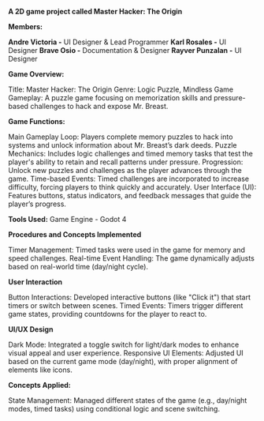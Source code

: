 **A 2D game project called Master Hacker: The Origin**


**Members:**

**Andre Victoria -** UI Designer & Lead Programmer
**Karl Rosales -** UI Designer
**Brave Osio -** Documentation & Designer
**Rayver Punzalan -** UI Designer

**Game Overview:**

Title: Master Hacker: The Origin
Genre: Logic Puzzle, Mindless Game
Gameplay: A puzzle game focusing on memorization skills and pressure-based challenges to hack and expose Mr. Breast.

**Game Functions:**

Main Gameplay Loop: Players complete memory puzzles to hack into systems and unlock information about Mr. Breast’s dark deeds.
Puzzle Mechanics: Includes logic challenges and timed memory tasks that test the player's ability to retain and recall patterns under pressure.
Progression: Unlock new puzzles and challenges as the player advances through the game.
Time-based Events: Timed challenges are incorporated to increase difficulty, forcing players to think quickly and accurately.
User Interface (UI): Features buttons, status indicators, and feedback messages that guide the player’s progress.

**Tools Used:** Game Engine - Godot 4

**Procedures and Concepts Implemented**

Timer Management: Timed tasks were used in the game for memory and speed challenges.
Real-time Event Handling: The game dynamically adjusts based on real-world time (day/night cycle).

**User Interaction**

Button Interactions: Developed interactive buttons (like "Click it") that start timers or switch between scenes.
Timed Events: Timers trigger different game states, providing countdowns for the player to react to.

**UI/UX Design**

Dark Mode: Integrated a toggle switch for light/dark modes to enhance visual appeal and user experience.
Responsive UI Elements: Adjusted UI based on the current game mode (day/night), with proper alignment of elements like icons.

**Concepts Applied:**

State Management: Managed different states of the game (e.g., day/night modes, timed tasks) using conditional logic and scene switching.

